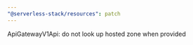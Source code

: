 ```yaml
---
"@serverless-stack/resources": patch
---
```


ApiGatewayV1Api: do not look up hosted zone when provided
